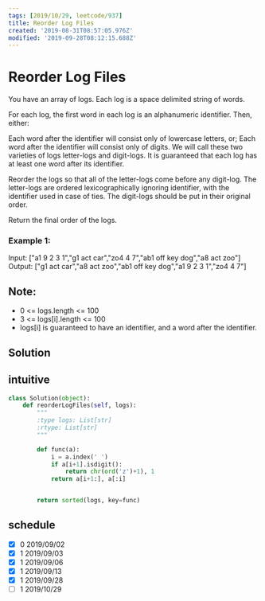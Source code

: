 ```yaml
---
tags: [2019/10/29, leetcode/937]
title: Reorder Log Files
created: '2019-08-31T08:57:05.976Z'
modified: '2019-09-28T08:12:15.688Z'
---
```


# Reorder Log Files

You have an array of logs.  Each log is a space delimited string of words.

For each log, the first word in each log is an alphanumeric identifier.  Then, either:

Each word after the identifier will consist only of lowercase letters, or;
Each word after the identifier will consist only of digits.
We will call these two varieties of logs letter-logs and digit-logs.  It is guaranteed that each log has at least one word after its identifier.

Reorder the logs so that all of the letter-logs come before any digit-log.  The letter-logs are ordered lexicographically ignoring identifier, with the identifier used in case of ties.  The digit-logs should be put in their original order.

Return the final order of the logs.


### Example 1:

Input: ["a1 9 2 3 1","g1 act car","zo4 4 7","ab1 off key dog","a8 act zoo"]
Output: ["g1 act car","a8 act zoo","ab1 off key dog","a1 9 2 3 1","zo4 4 7"]


## Note:

* 0 <= logs.length <= 100
* 3 <= logs[i].length <= 100
* logs[i] is guaranteed to have an identifier, and a word after the identifier.

## Solution

## intuitive

```python
class Solution(object):
    def reorderLogFiles(self, logs):
        """
        :type logs: List[str]
        :rtype: List[str]
        """

        def func(a):
            i = a.index(' ')
            if a[i+1].isdigit():
                return chr(ord('z')+1), 1
            return a[i+1:], a[:i]


        return sorted(logs, key=func)
```

## schedule

* [x] 0 2019/09/02
* [x] 1 2019/09/03
* [x] 1 2019/09/06
* [x] 1 2019/09/13
* [x] 1 2019/09/28
* [ ] 1 2019/10/29
